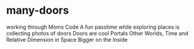 # many-doors
working through Moms Code 
A fun passtime while exploring places is collecting photos of doors
Doors are cool
Portals
Other Worlds, Time and Relative Dimension in Space
Bigger on the Inside
